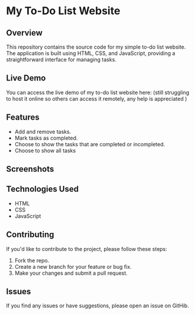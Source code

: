 # My To-Do List Website

## Overview

This repository contains the source code for my simple to-do list website. The application is built using HTML, CSS, and JavaScript, providing a straightforward interface for managing tasks.

## Live Demo

You can access the live demo of my to-do list website here: (still struggling to host it online so others can access it remotely, any help is appreciated )

## Features

- Add and remove tasks.
- Mark tasks as completed.
- Choose to show the tasks that are completed or incompleted.
- Choose to show all tasks

## Screenshots


## Technologies Used

- HTML
- CSS
- JavaScript

## Contributing

If you'd like to contribute to the project, please follow these steps: 

1. Fork the repo.
2. Create a new branch for your feature or bug fix.
3. Make your changes and submit a pull request.

## Issues

If you find any issues or have suggestions, please open an issue on GitHib.
